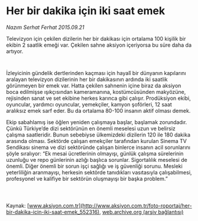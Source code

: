 # Her bir dakika için iki saat emek

*Nazım Serhat Ferhat 2015.09.21*

<div class="pNewsDetailMainContent ctx_content" itemprop="articleBody">
 <p>
  Televizyon için çekilen dizilerin her bir dakikası için ortalama 100 kişilik bir ekibin 2 saatlik emeği var. Çekilen sahne aksiyon içeriyorsa bu süre daha da artıyor.
 </p>
 <p>
  <img alt="" src="http://web.archive.org/web/20160109173518im_/http://medya.aksiyon.com.tr//aksiyon/2015/09/21/571562.jpg "/>
 </p>
 <p>
  <img alt="" src="http://web.archive.org/web/20160109173518im_/http://medya.aksiyon.com.tr//aksiyon/2015/09/21/571563.jpg "/>
 </p>
 <p>
  İzleyicinin gündelik dertlerinden kaçması için hayalî bir dünyanın kapılarını aralayan televizyon dizilerinin her bir dakikasının ardında iki saatlik görünmeyen bir emek var. Hatta çekilen sahnenin içine biraz da aksiyon boca edilmişse ışıkçısından kameramanına, kostümcüsünden makyözüne, rejisinden sanat ve set ekibine herkes karınca gibi çalışır. Prodüksiyon ekibi, oyuncular, yardımcı oyuncular, yemekçiler, kamyon şoförleri, 12 saat aralıksız emek sarf eder. Bu da ortalama 80-100 insanın aktif olması demek.
 </p>
 <p>
  Ekip sabahlamış ise öğlen yeniden çalışmaya başlar, başlamak zorundadır. Çünkü Türkiye’de dizi sektörünün en önemli meselesi uzun ve belirsiz çalışma saatleridir. Bunun sebebiyse ülkemizdeki dizilerin 120 ile 180 dakika arasında olması. Sektörde çalışan emekçiler tarafından kurulan Sinema TV Sendikası sinema ve dizi sektöründe çalışan binlerce insanın acil sorunlarını şöyle sıralıyor: “Ek mesai ücretlerinin olmayışı, günlük çalışma sürelerinin uzunluğu ve repo günlerinin azlığı başlıca sorunlar. Sigortalılık meselesi de önemli. Diğer önemli bir sorun işçi sağlığı ve iş güvenliği sorunu. Mesleki yeterliliğin aranmayışı, herkesin sektörde tanıdıkları vasıtasıyla çalışabilmesi, profesyonel ve kalifiye bir sektörün oluşmayışı bir başka problem.”
 </p>
 <p>
  <img alt="" src="http://web.archive.org/web/20160109173518im_/http://medya.aksiyon.com.tr//aksiyon/2015/09/21/571564.jpg "/>
 </p>
 <p>
  <img alt="" src="http://web.archive.org/web/20160109173518im_/http://medya.aksiyon.com.tr//aksiyon/2015/09/21/571565.jpg "/>
 </p>
 <p>
  <img alt="" src="http://web.archive.org/web/20160109173518im_/http://medya.aksiyon.com.tr//aksiyon/2015/09/21/571566.jpg "/>
 </p>
 <p>
 </p>
</div>


Kaynak: [www.aksiyon.com.tr](http://www.aksiyon.com.tr/foto-roportaj/her-bir-dakika-icin-iki-saat-emek_552316), [web.archive.org (arşiv bağlantısı)](http://web.archive.org/web/20160109173518/http://www.aksiyon.com.tr/foto-roportaj/her-bir-dakika-icin-iki-saat-emek_552316)
